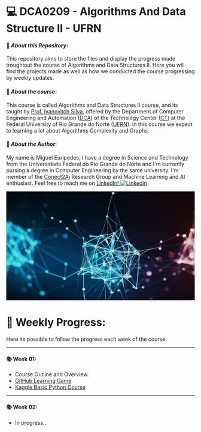 # :computer: **DCA0209 - Algorithms And Data Structure II - UFRN**





#### :pushpin: *About this Repository*:
This repository aims to store the files and display the progress made troughtout the course of Algorithms and Data Structures II. Here you will find the projects made as well as how we conducted the course progressing by weekly updates.


#### 📖 *About the course*:
This course is called Algorithms and Data Structures II course, and its taught by [Prof. Ivanovitch Silva](https://github.com/ivanovitchm), offered by the Department of Computer Engineering and Automation ([DCA](https://www.dca.ufrn.br/)) of the Technology Center ([CT](https://www.ct.ufrn.br/)) at the Federal University of Rio Grande do Norte ([UFRN](https://www.ufrn.br/)). In this course we expect to learning a lot about Algorithms Complexity and Graphs.




#### 🚀 *About the Author*:
My name is Miguel Euripedes, I have a degree in Science and Technology from the Universidade Federal do Rio Grande do Norte and I'm currently pursing a degree in Computer Engineering by the same university. I'm member of the [Conect2Ai](https://github.com/conect2ai) Research Group and Machine Learning and AI enthusiast. Feel free to reach me on [LinkedIn! ![Linkedin](https://i.stack.imgur.com/gVE0j.png)](https://www.linkedin.com/in/migueleuripedes)
&nbsp;
<center><img width="800" src="graph_ia_example.png"></center>





# :calendar: **Weekly Progress**:
Here its possible to follow the progress each week of the course. 

---
#### :books: Week 01:
- Course Outline and Overview. 
- [GitHub Learning Game](https://learngitbranching.js.org/)
- [Kaggle Basic Python Course](https://www.kaggle.com/learn/python)


---
#### :books: Week 02:

- In progress...

